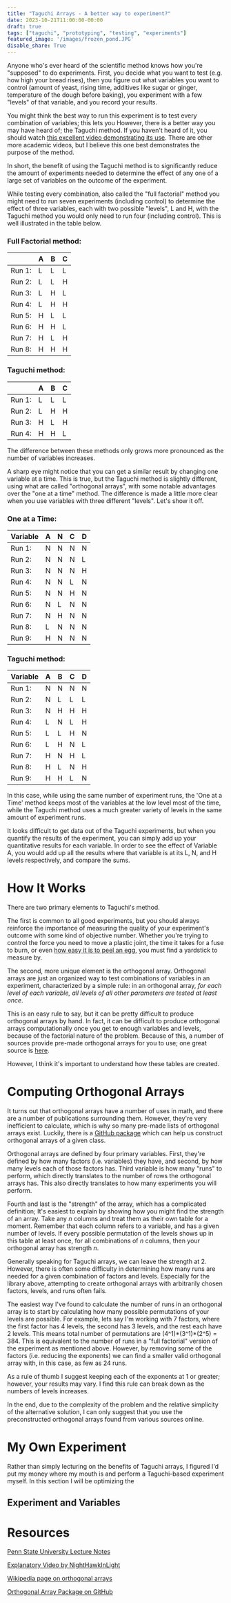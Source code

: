 ```yaml
---
title: "Taguchi Arrays - A better way to experiment?"
date: 2023-10-21T11:00:00-00:00
draft: true
tags: ["taguchi", "prototyping", "testing", "experiments"]
featured_image: '/images/frozen_pond.JPG'
disable_share: True
---
```


Anyone who's ever heard of the scientific method knows how you're "supposed" to do experiments. 
First, you decide what you want to test (e.g. how high your bread rises), then you figure out what variables you want to control (amount of yeast, rising time, additives like sugar or ginger, temperature of the dough before baking), you experiment with a few "levels" of that variable, and you record your results. 

You might think the best way to run this experiment is to test every combination of variables; this lets you 
However, there is a better way you may have heard of; the Taguchi method. If you haven't heard of it, you should watch [this excellent video demonstrating its use](https://www.youtube.com/watch?v=5oULEuOoRd0). There are other more academic videos, but I believe this one best demonstrates the purpose of the method.

In short, the benefit of using the Taguchi method is to significantly reduce the amount of experiments needed to determine the effect of any one of a large set of variables on the outcome of the experiment. 

While testing every combination, also called the "full factorial" method you might need to run seven experiments (including control) to determine the effect of three variables, each with two possible "levels", L and H, with the Taguchi method you would only need to run four (including control). This is well illustrated in the table below.

### Full Factorial method:

|          | A | B | C |
|----------|---|---|---|
| Run 1:   | L | L | L |
| Run 2:   | L | L | H |
| Run 3:   | L | H | L |
| Run 4:   | L | H | H |
| Run 5:   | H | L | L |
| Run 6:   | H | H | L |
| Run 7:   | H | L | H |
| Run 8:   | H | H | H |

### Taguchi method:

|          | A | B | C |
|----------|---|---|---|
| Run 1:   | L | L | L |
| Run 2:   | L | H | H |
| Run 3:   | H | L | H |
| Run 4:   | H | H | L |

The difference between these methods only grows more pronounced as the number of variables increases.

A sharp eye might notice that you can get a similar result by changing one variable at a time.
This is true, but the Taguchi method is slightly different, using what are called "orthogonal arrays", with some notable advantages over the "one at a time" method.
The difference is made a little more clear when you use variables with three different "levels". Let's show it off.

### One at a Time:

| Variable | A | N | C | D |
|----------|---|---|---|---|
| Run 1:   | N | N | N | N |
| Run 2:   | N | N | N | L |
| Run 3:   | N | N | N | H |
| Run 4:   | N | N | L | N |
| Run 5:   | N | N | H | N |
| Run 6:   | N | L | N | N |
| Run 7:   | N | H | N | N |
| Run 8:   | L | N | N | N |
| Run 9:   | H | N | N | N |

### Taguchi method:

| Variable | A | B | C | D |
|----------|---|---|---|---|
| Run 1:   | N | N | N | N |
| Run 2:   | N | L | L | L |
| Run 3:   | N | H | H | H |
| Run 4:   | L | N | L | H |
| Run 5:   | L | L | H | N |
| Run 6:   | L | H | N | L |
| Run 7:   | H | N | H | L |
| Run 8:   | H | L | N | H |
| Run 9:   | H | H | L | N |

In this case, while using the same number of experiment runs, the 'One at a Time' method keeps most of the variables at the low level most of the time, while the Taguchi method uses a much greater variety of levels in the same amount of experiment runs. 

It looks difficult to get data out of the Taguchi experiments, but when you quantify the results of the experiment, you can simply add up your quantitative results for each variable.
In order to see the effect of Variable A, you would add up all the results where that variable is at its L, N, and H levels respectively, and compare the sums.

# How It Works

There are two primary elements to Taguchi's method.

The first is common to all good experiments, but you should always reinforce the importance of measuring the quality of your experiment's outcome with some kind of objective number. 
Whether you're trying to control the force you need to move a plastic joint, the time it takes for a fuse to burn, or even [how easy it is to peel an egg](https://www.youtube.com/watch?v=5oULEuOoRd0), you must find a yardstick to measure by.

The second, more unique element is the orthogonal array.
Orthogonal arrays are just an organized way to test combinations of variables in an experiment, characterized by a simple rule: in an orthogonal array, *for each level of each variable, all levels of all other parameters are tested at least once*. 

This is an easy rule to say, but it can be pretty difficult to produce orthogonal arrays by hand.
In fact, it can be difficult to produce orthogonal arrays computationally once you get to enough variables and levels, because of the factorial nature of the problem.
Because of this, a number of sources provide pre-made orthogonal arrays for you to use; one great source is [here](https://www.me.psu.edu/cimbala/me345/Lectures/Taguchi_orthogonal_arrays.pdf).

However, I think it's important to understand how these tables are created.

# Computing Orthogonal Arrays

It turns out that orthogonal arrays have a number of uses in math, and there are a number of publications surrounding them.
However, they're very inefficient to calculate, which is why so many pre-made lists of orthogonal arrays exist.
Luckily, there is a [GitHub package](https://github.com/eendebakpt/oapackage) which can help us construct orthogonal arrays of a given class.

Orthogonal arrays are defined by four primary variables.
First, they're defined by how many factors (i.e. variables) they have, and second, by how many levels each of those factors has. 
Third variable is how many "runs" to perform, which directly translates to the number of rows the orthogonal arrays has.
This also directly translates to how many experiments you will perform.

Fourth and last is the "strength" of the array, which has a complicated definition; It's easiest to explain by showing how you might find the strength of an array.
Take any *n* columns and treat them as their own table for a moment.
Remember that each column refers to a variable, and has a given number of levels.
If every possible permutation of the levels shows up in this table at least once, for all combinations of *n* columns, then your orthogonal array has strength *n*.

Generally speaking for Taguchi arrays, we can leave the strength at 2.
However, there is often some difficulty in determining how many runs are needed for a given combination of factors and levels.
Especially for the library above, attempting to create orthogonal arrays with arbitrarily chosen factors, levels, and runs often fails.

The easiest way I've found to calculate the number of runs in an orthogonal array is to start by calculating how many possible permutations of your levels are possible.
For example, lets say I'm working with 7 factors, where the first factor has 4 levels, the second has 3 levels, and the rest each have 2 levels. 
This means total number of permutations are (4^1)\*(3^1)\*(2^5) = 384.
This is equivalent to the number of runs in a "full factorial" version of the experiment as mentioned above.
However, by removing some of the factors (i.e. reducing the exponents) we can find a smaller valid orthogonal array with, in this case, as few as 24 runs.

As a rule of thumb I suggest keeping each of the exponents at 1 or greater; however, your results may vary. 
I find this rule can break down as the numbers of levels increases.

In the end, due to the complexity of the problem and the relative simplicity of the alternative solution, I can only suggest that you use the preconstructed orthogonal arrays found from various sources online.

# My Own Experiment

Rather than simply lecturing on the benefits of Taguchi arrays, I figured I'd put my money where my mouth is and perform a Taguchi-based experiment myself.
In this section I will be optimizing the 

## Experiment and Variables



# Resources

[Penn State University Lecture Notes](https://www.me.psu.edu/cimbala/me345/Lectures/Taguchi_orthogonal_arrays.pdf)

[Explanatory Video by NightHawkInLight](https://www.youtube.com/watch?v=5oULEuOoRd0)

[Wikipedia page on orthogonal arrays](https://en.wikipedia.org/wiki/Orthogonal_array)

[Orthogonal Array Package on GitHub](https://github.com/eendebakpt/oapackage)
